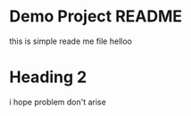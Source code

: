 # Demo Project README
 this is simple reade me file helloo
# Heading 2

 i hope problem don't arise
